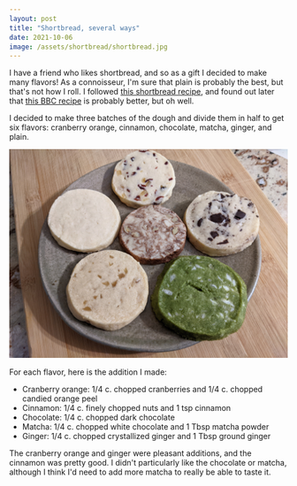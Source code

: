 ```yaml
---
layout: post
title: "Shortbread, several ways"
date: 2021-10-06
image: /assets/shortbread/shortbread.jpg
---
```


I have a friend who likes shortbread, and so as a gift I decided to make many flavors! As a connoisseur, I'm sure that plain is probably the best, but that's not how I roll. I followed [this shortbread recipe](https://preppykitchen.com/shortbread-cookies-recipe/#recipe), and found out later that [this BBC recipe](https://www.bbc.co.uk/food/recipes/shortbread_1290) is probably better, but oh well.

I decided to make three batches of the dough and divide them in half to get six flavors: cranberry orange, cinnamon, chocolate, matcha, ginger, and plain.

<img src="/assets/shortbread/shortbread.jpg" alt="six flavors of shortbread" class="image-style" />

For each flavor, here is the addition I made:
- Cranberry orange: 1/4 c. chopped cranberries and 1/4 c. chopped candied orange peel
- Cinnamon: 1/4 c. finely chopped nuts and 1 tsp cinnamon
- Chocolate: 1/4 c. chopped dark chocolate
- Matcha: 1/4 c. chopped white chocolate and 1 Tbsp matcha powder
- Ginger: 1/4 c. chopped crystallized ginger and 1 Tbsp ground ginger

The cranberry orange and ginger were pleasant additions, and the cinnamon was pretty good. I didn't particularly like the chocolate or matcha, although I think I'd need to add more matcha to really be able to taste it.